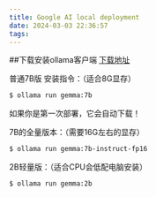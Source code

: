 ```yaml
---
title: Google AI local deployment
date: 2024-03-03 22:36:57
tags:
---
```

##下载安装ollama客户端
[下载地址](https://ollama.com/download)

普通7B版 安装指令：（适合8G显存）
```bash
$ ollama run gemma:7b
```

如果你是第一次部署，它会自动下载！

7B的全量版本：（需要16G左右的显存）
```bash
$ ollama run gemma:7b-instruct-fp16
```
2B轻量版：（适合CPU会低配电脑安装）
```bash
$ ollama run gemma:2b
```